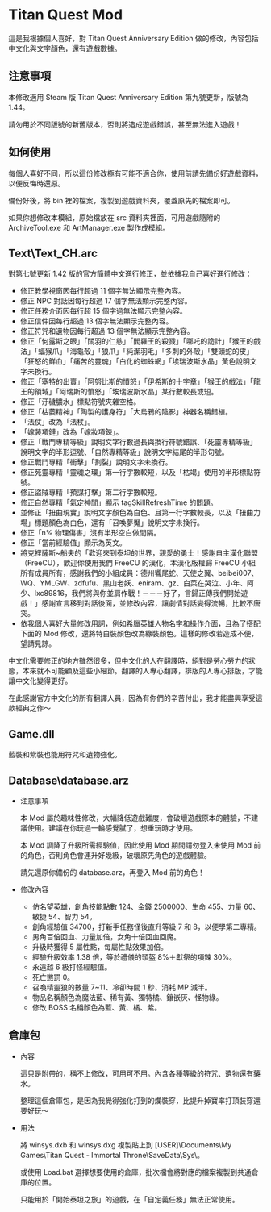 # Titan Quest Mod

這是我根據個人喜好，對 Titan Quest Anniversary Edition 做的修改，內容包括中文化與文字顏色，還有遊戲數據。

## 注意事項

本修改適用 Steam 版 Titan Quest Anniversary Edition 第九號更新，版號為 1.44。

請勿用於不同版號的新舊版本，否則將造成遊戲錯誤，甚至無法進入遊戲！

## 如何使用

每個人喜好不同，所以這份修改極有可能不適合你，使用前請先備份好遊戲資料，以便反悔時還原。

備份好後，將 bin 裡的檔案，複製到遊戲資料夾，覆蓋原先的檔案即可。

如果你想修改本模組，原始檔放在 src 資料夾裡面，可用遊戲隨附的 ArchiveTool.exe 和 ArtManager.exe 製作成模組。

## Text\Text_CH.arc

對第七號更新 1.42 版的官方簡體中文進行修正，並依據我自己喜好進行修改：

* 修正教學視窗因每行超過 11 個字無法顯示完整內容。
* 修正 NPC 對話因每行超過 17 個字無法顯示完整內容。
* 修正任務介面因每行超 15 個字過無法顯示完整內容。
* 修正信件因每行超過 13 個字無法顯示完整內容。
* 修正符咒和遺物因每行超過 13 個字無法顯示完整內容。
* 修正「何露斯之眼」「關羽的仁慈」「閻羅王的殺戮」「哪吒的詭計」「猴王的戲法」「蝠猴爪」「海龜殼」「狼爪」「純潔羽毛」「多刺的外殼」「雙頭蛇的皮」「狂怒的鮮血」「痛苦的靈魂」「白化的蜘蛛網」「埃瑞波斯水晶」黃色說明文字未換行。
* 修正「塞特的出賣」「阿努比斯的憤怒」「伊希斯的十字章」「猴王的戲法」「龍王的領域」「阿瑞斯的憤怒」「埃瑞波斯水晶」某行數較長或短。
* 修正「汙穢膿水」標點符號夾雜空格。
* 修正「枯萎精神」「陶製的護身符」「大烏鴉的陰影」神器名稱錯植。
* 「法仗」改為「法杖」。
* 「嫁裝項鏈」改為「嫁妝項鍊」。
* 修正「戰鬥專精等級」說明文字行數過長與換行符號錯誤、「死靈專精等級」說明文字的半形逗號、「自然專精等級」說明文字結尾的半形句號。
* 修正戰鬥專精「衝擊」「割裂」說明文字未換行。
* 修正死靈專精「靈魂之環」第一行字數較短，以及「枯竭」使用的半形標點符號。
* 修正盜賊專精「預謀打擊」第二行字數較短。
* 修正自然專精「氣定神閒」顯示 tagSkillRefreshTime 的問題。
* 並修正「扭曲現實」說明文字顏色為白色、且第一行字數較長，以及「扭曲力場」標題顏色為白色，還有「召喚夢魘」說明文字未換行。
* 修正「n% 物理傷害」沒有半形空白做間隔。
* 修正「當前經驗值」顯示為英文。
* 將克裡薩斯~船夫的「歡迎來到泰坦的世界，親愛的勇士！感謝自主漢化聯盟（FreeCU），歡迎你使用我們 FreeCU 的漢化，本漢化版權歸 FreeCU 小組所有成員所有，感謝我們的小組成員：德州響尾蛇、天使之翼、beibei007、WQ、YMLGW、zdfufu、黑山老妖、eniram、gz、白菜在哭泣、小年、阿少、lxc89816，我們將與你並肩作戰！－－－好了，言歸正傳我們開始遊戲！」感謝宣言移到對話後面，並修改內容，讓劇情對話變得流暢，比較不唐突。
* 依我個人喜好大量修改用詞，例如希臘英雄人物名字和操作介面，且為了搭配下面的 Mod 修改，還將特白裝顏色改為綠裝顏色。這樣的修改若造成不便，望請見諒。

中文化需要修正的地方雖然很多，但中文化的人在翻譯時，絕對是勞心勞力的狀態，本來就不可能顧及這些小細節。翻譯的人專心翻譯，排版的人專心排版，才能讓中文化變得更好。

在此感謝官方中文化的所有翻譯人員，因為有你們的辛苦付出，我才能盡興享受這款經典之作～

## Game.dll

藍裝和紫裝也能用符咒和遺物強化。

## Database\database.arz

* 注意事項

  本 Mod 屬於趣味性修改，大幅降低遊戲難度，會破壞遊戲原本的體驗，不建議使用。建議在你玩過一輪感覺膩了，想重玩時才使用。

  本 Mod 調降了升級所需經驗值，因此使用 Mod 期間請勿登入未使用 Mod 前的角色，否則角色會連升好幾級，破壞原先角色的遊戲體驗。

  請先還原你備份的 database.arz，再登入 Mod 前的角色！

* 修改內容

  * 仿名望英雄，創角技能點數 124、金錢 2500000、生命 455、力量 60、敏捷 54、智力 54。
  * 創角經驗值 34700，打新手任務怪後直升等級 7 和 8，以便學第二專精。
  * 男角百倍回血、力量加倍，女角十倍回血回魔。
  * 升級時獲得 5 屬性點，每屬性點效果加倍。
  * 經驗升級效率 1.38 倍，等於禮儀的頭盔 8%＋獻祭的項鍊 30%。
  * 永遠越 6 級打怪經驗值。
  * 死亡懲罰 0。
  * 召喚精靈狼的數量 7~11、冷卻時間 1 秒、消耗 MP 減半。
  * 物品名稱顏色為魔法藍、稀有黃、獨特橘、鑲嵌灰、怪物綠。
  * 修改 BOSS 名稱顏色為藍、黃、橘、紫。

## 倉庫包

* 內容

  這只是附帶的，稱不上修改，可用可不用。內含各種等級的符咒、遺物還有藥水。

  整理這個倉庫包，是因為我覺得強化打到的爛裝穿，比提升掉寶率打頂裝穿還要好玩～

* 用法

  將 winsys.dxb 和 winsys.dxg 複製貼上到 [USER]\Documents\My Games\Titan Quest - Immortal Throne\SaveData\Sys\。

  或使用 Load.bat 選擇想要使用的倉庫，批次檔會將對應的檔案複製到共通倉庫的位置。

  只能用於「開始泰坦之旅」的遊戲，在「自定義任務」無法正常使用。